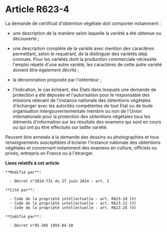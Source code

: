 # Article R623-4

La demande de certificat d'obtention végétale doit comporter notamment :

- une description de la manière selon laquelle la variété a été obtenue ou découverte ;

- une description complète de la variété avec mention des caractères permettant, selon le requérant, de la distinguer des
variétés déjà connues. Pour les variétés dont la production commerciale nécessite l'emploi répété d'une autre variété, les
caractères de cette autre variété doivent être également décrits ; 

- la dénomination proposée par l'obtenteur ;

- l'indication, le cas échéant, des Etats dans lesquels une demande de protection a été déposée et l'autorisation pour le
responsable des missions relevant de l'instance nationale des obtentions végétales d'échanger avec les autorités compétentes
de tout Etat ou de toute organisation intergouvernementale membre ou non de l'Union internationale pour la protection des
obtentions végétales tous les éléments d'information sur les résultats des examens qui sont en cours ou qui ont pu être
effectués sur ladite variété.

Peuvent être annexés à la demande des dessins ou photographies et tous renseignements susceptibles d'éclairer l'instance
nationale des obtentions végétales et concernant notamment des examens en culture, officiels ou privés, entrepris en France
ou à l'étranger.

**Liens relatifs à cet article**

	**Modifié par**:

	  - Décret n°2014-731 du 27 juin 2014 - art. 2

	**Cité par**:

	  - Code de la propriété intellectuelle - art. R623-10 (V)
	  - Code de la propriété intellectuelle - art. R623-12 (V)
	  - Code de la propriété intellectuelle - art. R623-26 (V)

	**Codifié par**:

	  - Décret n°95-385 1955-04-10
